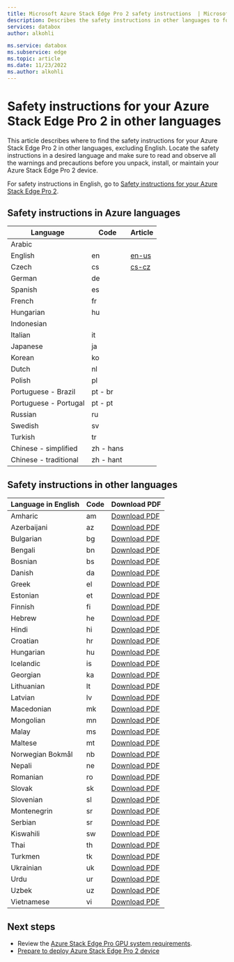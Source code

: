 ```yaml
---
title: Microsoft Azure Stack Edge Pro 2 safety instructions  | Microsoft Docs
description: Describes the safety instructions in other languages to follow while installing Azure Stack Edge Pro 2 device.
services: databox
author: alkohli

ms.service: databox
ms.subservice: edge
ms.topic: article
ms.date: 11/23/2022
ms.author: alkohli
---
```

# Safety instructions for your Azure Stack Edge Pro 2 in other languages

This article describes where to find the safety instructions for your Azure Stack Edge Pro 2 in other languages, excluding English. Locate the safety instructions in a desired language and make sure to read and observe all the warnings and precautions before you unpack, install, or maintain your Azure Stack Edge Pro 2 device.

For safety instructions in English, go to [Safety instructions for your Azure Stack Edge Pro 2](./azure-stack-edge-pro-2-safety.md).

## Safety instructions in Azure languages

|Language              |Code     |Article|
|----------------------|---------|---------|
|Arabic                |         |         |
|English               |en       |[en-us](https://learn.microsoft.com/en-us/azure/databox-online/azure-stack-edge-pro-2-safety) |
|Czech                 |cs       |[cs-cz](https://learn.microsoft.com/cs-cz/azure/databox-online/azure-stack-edge-pro-2-safety) |
|German                |de       |         |
|Spanish               |es       |         |
|French                |fr       |         |
|Hungarian             |hu       |         |
|Indonesian            |         |         |
|Italian               |it       |         |
|Japanese              |ja       |         |
|Korean                |ko       |         |
|Dutch                 |nl       |         |
|Polish                |pl       |         |
|Portuguese - Brazil   |pt - br  |         |
|Portuguese - Portugal |pt - pt  |         |
|Russian               |ru       |         |
|Swedish               |sv       |         |
|Turkish               |tr       |         |
|Chinese - simplified  |zh - hans|         |
|Chinese - traditional |zh - hant|         |

## Safety instructions in other languages

|Language in English |Code | Download PDF |
|--------------------|-----|--------------|
| Amharic             | am   | [Download PDF](https://asedocs.blob.core.windows.net/safety-documentation/MicrosoftAzureStackEdgePro2_SafetyGuide_Amharic_RevA_5-25-2022.pdf)     |
| Azerbaijani         | az   | [Download PDF](https://asedocs.blob.core.windows.net/safety-documentation/MicrosoftAzureStackEdgePro2_SafetyGuide_Azerbaijani_RevA_5-25-2022.pdf) |
| Bulgarian           | bg   | [Download PDF](https://asedocs.blob.core.windows.net/safety-documentation/MicrosoftAzureStackEdgePro2_SafetyGuide_Bulgarian_RevA_5-25-2022.pdf)   |
| Bengali             | bn   | [Download PDF](https://asedocs.blob.core.windows.net/safety-documentation/MicrosoftAzureStackEdgePro2_SafetyGuide_Bengali_RevA_5-25-2022.pdf)     |
| Bosnian             | bs   | [Download PDF](https://asedocs.blob.core.windows.net/safety-documentation/MicrosoftAzureStackEdgePro2_SafetyGuide_Bosnian_RevA_5-25-2022.pdf)     |
| Danish              | da   | [Download PDF](https://asedocs.blob.core.windows.net/safety-documentation/MicrosoftAzureStackEdgePro2_SafetyGuide_Danish_RevA_5-25-2022.pdf)      |
| Greek               | el   | [Download PDF](https://asedocs.blob.core.windows.net/safety-documentation/MicrosoftAzureStackEdgePro2_SafetyGuide_Greek_RevA_5-25-2022.pdf)       |
| Estonian            | et   | [Download PDF](https://asedocs.blob.core.windows.net/safety-documentation/MicrosoftAzureStackEdgePro2_SafetyGuide_Estonian_RevA_5-25-2022.pdf)    |
| Finnish             | fi   | [Download PDF](https://asedocs.blob.core.windows.net/safety-documentation/MicrosoftAzureStackEdgePro2_SafetyGuide_Finnish_RevA_5-25-2022.pdf)     |
| Hebrew              | he   | [Download PDF](https://asedocs.blob.core.windows.net/safety-documentation/MicrosoftAzureStackEdgePro2_SafetyGuide_Hebrew_RevA_5-25-2022.pdf)      |
| Hindi               | hi   | [Download PDF](https://asedocs.blob.core.windows.net/safety-documentation/MicrosoftAzureStackEdgePro2_SafetyGuide_Hindi_RevA_5-25-2022.pdf)       |
| Croatian            | hr   | [Download PDF](https://asedocs.blob.core.windows.net/safety-documentation/MicrosoftAzureStackEdgePro2_SafetyGuide_Croatian_RevA_5-25-2022.pdf)    |
| Hungarian           | hu   | [Download PDF](https://asedocs.blob.core.windows.net/safety-documentation/MicrosoftAzureStackEdgePro2_SafetyGuide_Hungarian_RevA_5-25-2022.pdf)   |
| Icelandic           | is   | [Download PDF](https://asedocs.blob.core.windows.net/safety-documentation/MicrosoftAzureStackEdgePro2_SafetyGuide_Icelandic_RevA_5-25-2022.pdf)   |
| Georgian            | ka   | [Download PDF](https://asedocs.blob.core.windows.net/safety-documentation/MicrosoftAzureStackEdgePro2_SafetyGuide_Georgian_RevA_5-25-2022.pdf)    |
| Lithuanian          | lt   | [Download PDF](https://asedocs.blob.core.windows.net/safety-documentation/MicrosoftAzureStackEdgePro2_SafetyGuide_Lithuanian_RevA_5-25-2022.pdf)  |
| Latvian             | lv   | [Download PDF](https://asedocs.blob.core.windows.net/safety-documentation/MicrosoftAzureStackEdgePro2_SafetyGuide_Latvian_RevA_5-25-2022.pdf)     |
| Macedonian          | mk   | [Download PDF](https://asedocs.blob.core.windows.net/safety-documentation/MicrosoftAzureStackEdgePro2_SafetyGuide_Macedonian_RevA_5-25-2022.pdf)  |
| Mongolian           | mn   | [Download PDF](https://asedocs.blob.core.windows.net/safety-documentation/MicrosoftAzureStackEdgePro2_SafetyGuide_Mongolian_RevA_5-25-2022.pdf)   |
| Malay               | ms   | [Download PDF](https://asedocs.blob.core.windows.net/safety-documentation/MicrosoftAzureStackEdgePro2_SafetyGuide_Malay_RevA_5-25-2022.pdf)       |
| Maltese             | mt   | [Download PDF](https://asedocs.blob.core.windows.net/safety-documentation/MicrosoftAzureStackEdgePro2_SafetyGuide_Maltese_RevA_5-25-2022.pdf)     |
| Norwegian Bokmål    | nb   | [Download PDF](https://asedocs.blob.core.windows.net/safety-documentation/MicrosoftAzureStackEdgePro2_SafetyGuide_Norwegian_RevA_5-25-2022.pdf)   |
| Nepali              | ne   | [Download PDF](https://asedocs.blob.core.windows.net/safety-documentation/MicrosoftAzureStackEdgePro2_SafetyGuide_Nepali_RevA_5-25-2022.pdf)      |
| Romanian            | ro   | [Download PDF](https://asedocs.blob.core.windows.net/safety-documentation/MicrosoftAzureStackEdgePro2_SafetyGuide_Romanian_RevA_5-25-2022.pdf)    |
| Slovak              | sk   | [Download PDF](https://asedocs.blob.core.windows.net/safety-documentation/MicrosoftAzureStackEdgePro2_SafetyGuide_Slovak_RevA_5-25-2022.pdf)      |
| Slovenian           | sl   | [Download PDF](https://asedocs.blob.core.windows.net/safety-documentation/MicrosoftAzureStackEdgePro2_SafetyGuide_Slovenian_RevA_5-25-2022.pdf)   |
| Montenegrin         | sr   | [Download PDF](https://asedocs.blob.core.windows.net/safety-documentation/MicrosoftAzureStackEdgePro2_SafetyGuide_Montenegrin_RevA_5-25-2022.pdf) |
| Serbian             | sr   | [Download PDF](https://asedocs.blob.core.windows.net/safety-documentation/MicrosoftAzureStackEdgePro2_SafetyGuide_Serbian_RevA_5-25-2022.pdf)     |
| Kiswahili           | sw   | [Download PDF](https://asedocs.blob.core.windows.net/safety-documentation/MicrosoftAzureStackEdgePro2_SafetyGuide_Kiswahili_RevA_5-25-2022.pdf)   |
| Thai                | th   | [Download PDF](https://asedocs.blob.core.windows.net/safety-documentation/MicrosoftAzureStackEdgePro2_SafetyGuide_Thai_RevA_5-25-2022.pdf)        |
| Turkmen             | tk   | [Download PDF](https://asedocs.blob.core.windows.net/safety-documentation/MicrosoftAzureStackEdgePro2_SafetyGuide_Turkmen_RevA_5-25-2022.pdf)     |
| Ukrainian           | uk   | [Download PDF](https://asedocs.blob.core.windows.net/safety-documentation/MicrosoftAzureStackEdgePro2_SafetyGuide_Ukrainian_RevA_5-25-2022.pdf)   |
| Urdu                | ur   | [Download PDF](https://asedocs.blob.core.windows.net/safety-documentation/MicrosoftAzureStackEdgePro2_SafetyGuide_Urdu_RevA_5-25-2022.pdf)        |
| Uzbek               | uz   | [Download PDF](https://asedocs.blob.core.windows.net/safety-documentation/MicrosoftAzureStackEdgePro2_SafetyGuide_Uzbek_RevA_5-25-2022.pdf)       |
| Vietnamese          | vi   | [Download PDF](https://asedocs.blob.core.windows.net/safety-documentation/MicrosoftAzureStackEdgePro2_SafetyGuide_Vietnamese_RevA_5-25-2022.pdf)  |

## Next steps

- Review the [Azure Stack Edge Pro GPU system requirements](azure-stack-edge-pro-2-system-requirements.md).
- [Prepare to deploy Azure Stack Edge Pro 2 device](azure-stack-edge-pro-2-deploy-prep.md)